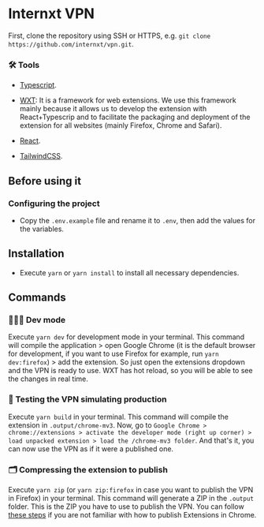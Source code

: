 # Internxt VPN

First, clone the repository using SSH or HTTPS, e.g. `git clone https://github.com/internxt/vpn.git`.

### 🛠️ Tools

- [Typescript](https://www.typescriptlang.org/).

- [WXT](https://wxt.dev/): It is a framework for web extensions. We use this framework mainly because it allows us to develop the extension with React+Typescrip and to facilitate the packaging and deployment of the extension for all websites (mainly Firefox, Chrome and Safari).

- [React](https://react.dev/).

- [TailwindCSS](https://tailwindcss.com/).

## Before using it

### Configuring the project

- Copy the `.env.example` file and rename it to `.env`, then add the values for the variables.

## Installation

- Execute `yarn` or `yarn install` to install all necessary dependencies.

## Commands

### 👨🏽‍💻 Dev mode

Execute `yarn dev` for development mode in your terminal. This command will compile the application > open Google Chrome (it is the default browser for development, if you want to use Firefox for example, run `yarn dev:firefox`) > add the extension. So just open the extensions dropdown and the VPN is ready to use. WXT has hot reload, so you will be able to see the changes in real time.

### 🧪 Testing the VPN simulating production

Execute `yarn build` in your terminal. This command will compile the extension in `.output/chrome-mv3`. Now, go to `Google Chrome > chrome://extensions > activate the developer mode (right up corner) > load unpacked extension > load the /chrome-mv3 folder`. And that's it, you can now use the VPN as if it were a published one.

### 🗂️ Compressing the extension to publish

Execute `yarn zip` (or `yarn zip:firefox` in case you want to publish the VPN in Firefox) in your terminal. This command will generate a ZIP in the `.output` folder. This is the ZIP you have to use to publish the VPN. You can follow [these steps](https://developer.chrome.com/docs/webstore/publish) if you are not familiar with how to publish Extensions in Chrome.

